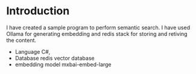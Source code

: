 # Introduction 

I have created a sample program to perform semantic search. I have used Ollama for generating embedding and redis stack for storing and retiving the content.

- Language C#,
- Database redis vector database
- embedding model  mxbai-embed-large